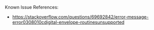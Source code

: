 Known Issue References:
* https://stackoverflow.com/questions/69692842/error-message-error0308010cdigital-envelope-routinesunsupported

